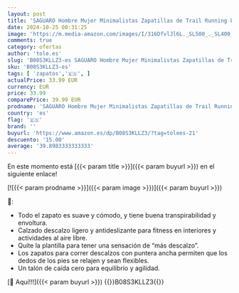 ```yaml
---
layout: post
title: 'SAGUARO Hombre Mujer Minimalistas Zapatillas de Trail Running Ligeras y Respirable Zapatos Descalzos Gym Playa Calzado de Deportes Acuaticos para Correr Senderismo  Negro 42 EU'
date: 2024-10-25 00:31:25
image: 'https://m.media-amazon.com/images/I/316DfvlJl6L._SL500_._SL400_.jpg'
comments: true
category: ofertas
author: 'tole.es'
slug: 'B08S3KLLZ3-es SAGUARO Hombre Mujer Minimalistas Zapatillas de Trail...'
sku: 'B08S3KLLZ3-es'
tags: [ 'zapatos','🇪🇸', ]
actualPrice: 33.99 EUR
currency: EUR
price: 33.99
comparePrice: 39.99 EUR
prodname: 'SAGUARO Hombre Mujer Minimalistas Zapatillas de Trail Running Ligeras y Respirable Zapatos Descalzos Gym Playa Calzado de Deportes Acuaticos para Correr Senderismo  Negro 42 EU'
country: 'es'
flag: '🇪🇸'
brand: ''
buyurl: 'https://www.amazon.es/dp/B08S3KLLZ3/?tag=tolees-21'
descuento: '15.00'
average: '39.8983333333333'
---
```


En este momento está [{{< param title >}}]({{< param buyurl >}}) en el siguiente enlace!

[![{{< param prodname >}}]({{< param image >}})]({{< param buyurl >}})

🔎:

- Todo el zapato es suave y cómodo, y tiene buena transpirabilidad y envoltura.
- Calzado descalzo ligero y antideslizante para fitness en interiores y actividades al aire libre.
- Quite la plantilla para tener una sensación de “más descalzo”.
- Los zapatos para correr descalzos con puntera ancha permiten que los dedos de los pies se relajen y sean flexibles.
- Un talón de caída cero para equilibrio y agilidad.

[🛒 Aquí!!!]({{< param buyurl >}})
{{<world>}}B08S3KLLZ3{{</world>}}
